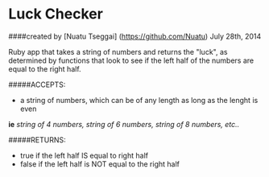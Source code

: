 Luck Checker
==================

####created by [Nuatu Tseggai] (https://github.com/Nuatu) July 28th, 2014

Ruby app that takes a string of numbers and returns the "luck", as determined by functions that look to see if the left half of the numbers are equal to the right half.

#####ACCEPTS:

* a string of numbers, which can be of any length as long as the lenght is even

__ie__ _string of 4 numbers, string of 6 numbers, string of 8 numbers, etc.._

#####RETURNS:

* true if the left half IS equal to right half
* false if the left half is NOT equal to the right half 